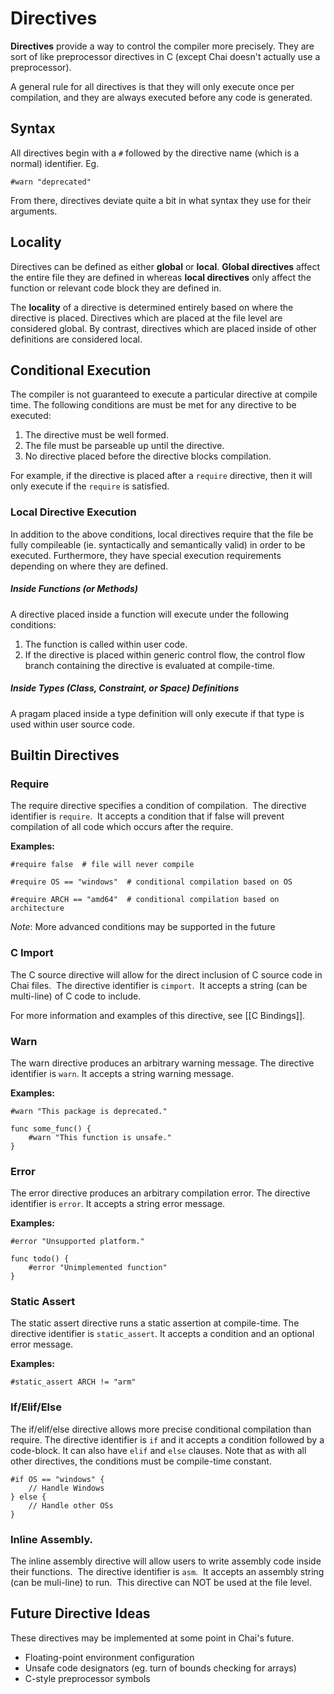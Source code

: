 # Directives
**Directives** provide a way to control the compiler more precisely.  They are sort of like preprocessor directives in C (except Chai doesn't actually use a preprocessor).

A general rule for all directives is that they will only execute once per compilation, and they are always executed before any code is generated.

## Syntax
All directives begin with a `#` followed by the directive name (which is a normal) identifier.  Eg.

`#warn "deprecated"`

From there, directives deviate quite a bit in what syntax they use for their arguments.

## Locality
Directives can be defined as either **global** or **local**.  **Global directives** affect the entire file they are defined in whereas **local directives** only affect the function or relevant code block they are defined in.

The **locality** of a directive is determined entirely based on where the directive is placed.  Directives which are placed at the file level are considered global.  By contrast, directives which are placed inside of other definitions are considered local.

## Conditional Execution
The compiler is not guaranteed to execute a particular directive at compile time.  The following conditions are must be met for any directive to be executed:

1. The directive must be well formed.
2. The file must be parseable up until the directive.
3. No directive placed before the directive blocks compilation.

 For example, if the directive is placed after a `require` directive, then it will only execute if the `require` is satisfied.

### Local Directive Execution
In addition to the above conditions, local directives require that the file be fully compileable (ie. syntactically and semantically valid) in order to be executed.  Furthermore, they have special execution requirements depending on where they are defined.

##### Inside Functions (or Methods)
A directive placed inside a function will execute under the following conditions:

1. The function is called within user code.
2. If the directive is placed within generic control flow, the control flow branch containing the directive is evaluated at compile-time.

##### Inside Types (Class, Constraint, or Space) Definitions
A pragam placed inside a type definition will only execute if that type is used within user source code.

## Builtin Directives
### Require
The require directive specifies a condition of compilation.  The directive identifier is `require`.  It accepts a condition that if false will prevent compilation of all code which occurs after the require.

**Examples:**
```
#require false  # file will never compile

#require OS == "windows"  # conditional compilation based on OS

#require ARCH == "amd64"  # conditional compilation based on architecture
```

*Note*: More advanced conditions may be supported in the future

### C Import
The C source directive will allow for the direct inclusion of C source code in Chai files.  The directive identifier is `cimport`.  It accepts a string (can be multi-line) of C code to include. 

For more information and examples of this directive, see [[C Bindings]].

### Warn
The warn directive produces an arbitrary warning message.  The directive identifier is `warn`.  It accepts a string warning message.

**Examples:**
```
#warn "This package is deprecated."

func some_func() {
	#warn "This function is unsafe."
}
```

### Error
The error directive produces an arbitrary compilation error.  The directive identifier is `error`.  It accepts a string error message.

**Examples:**
```
#error "Unsupported platform."

func todo() {
	#error "Unimplemented function"
}
```

### Static Assert
The static assert directive runs a static assertion at compile-time.  The directive identifier is `static_assert`.  It accepts a condition and an optional error message.

**Examples:**
```
#static_assert ARCH != "arm"
```
### If/Elif/Else
The if/elif/else directive allows more precise conditional compilation than require.  The directive identifier is `if` and it accepts a condition followed by a code-block.  It can also have `elif` and `else` clauses.  Note that as with all other directives, the conditions must be compile-time constant.

```
#if OS == "windows" {
	// Handle Windows
} else {
	// Handle other OSs
}
```

### Inline Assembly.
The inline assembly directive will allow users to write assembly code inside their functions.  The directive identifier is `asm`.  It accepts an assembly string (can be muli-line) to run.  This directive can NOT be used at the file level.

## Future Directive Ideas
These directives may be implemented at some point in Chai's future.

- Floating-point environment configuration
- Unsafe code designators (eg. turn of bounds checking for arrays)
- C-style preprocessor symbols 
